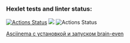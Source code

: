 ### Hexlet tests and linter status:
[![Actions Status](https://github.com/Boganowskiy/frontend-project-lvl1/workflows/hexlet-check/badge.svg)](https://github.com/Boganowskiy/frontend-project-lvl1/actions)
<a href="https://codeclimate.com/github/codeclimate/codeclimate/maintainability"><img src="https://api.codeclimate.com/v1/badges/a99a88d28ad37a79dbf6/maintainability" /></a>
![Actions Status](https://github.com/Boganowskiy/frontend-project-lvl1/workflows/linting/badge.svg)

[Asciinema с установкой и запуском brain-even](https://asciinema.org/a/gZgcvCChb7Ek2t0auoIS6DdFI)
